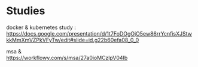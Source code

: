 # Studies

docker & kubernetes study :   https://docs.google.com/presentation/d/1t7FoDOgOjO5ew86rrYcnfisXJStwkkMmXmVZPkVFyTw/edit#slide=id.g22b60efa08_0_0

msa &  
https://workflowy.com/s/msa/27a0ioMCzlpV04Ib
